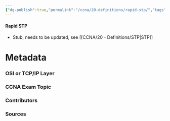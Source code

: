 ```yaml
---
{"dg-publish":true,"permalink":"/ccna/20-definitions/rapid-stp/","tags":["defs_ccna"],"created":"2023-11-05T10:55:11.000-08:00","updated":"2023-11-07T11:28:58.000-08:00"}
---
```


#### Rapid STP
- Stub, needs to be updated, see [[CCNA/20 - Definitions/STP\|STP]]






# Metadata
### OSI or TCP/IP Layer

### CCNA Exam Topic

### Contributors

### Sources
